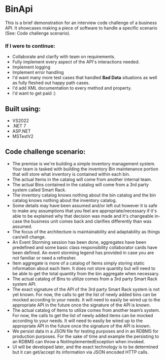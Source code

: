 # BinApi

This is a brief demonstration for an interview code challenge of a business API.  It showcases making a piece of software to handle a specific scenario (See: Code challenge scenario).

### If I were to continue:
- Collaborate and clarify with team on requirements.
- Fully implement every aspect of the API's interactions needed.
- Implement logging
- Implement error handling
- I'd want many more test cases that handled **Bad Data** situations as well as fully fleshed out happy path cases.
- I'd add XML documentation to every method and property.
- I'd want to get paid :)

## Built using:
- VS2022
- .NET 7
- ASP.NET
- MSTestV2

## Code challenge scenario:
- The premise is we're building a simple inventory management system. Your team is tasked
with building the inventory Bin maintenance portion that will store what inventory is contained
within each bin.
- The actual Items in the catalog will come from another internal team.
- The actual Bins contained in the catalog will come from a 3rd party system called Smart Rack.
- The inventory catalog knows nothing about the bin catalog and the bin catalog knows nothing
about the inventory catalog.
- Some details may have been assumed and/or left out however it is safe to make any
assumptions that you feel are appropriate/necessary if it's able to be explained why that decision
was made and it's changeable in-case the business unit comes back and clarifies differently than
was assumed.
- The focus of the architecture is maintainability and adaptability as things can/will change.
- An Event Storming session has been done, aggregates have been predefined and some basic
class responsibility collaborator cards have been defined. An event storming legend has
provided in case you are not familiar or need a refresher.
- Item aggregate is more of a catalog of Items simply storing static information about each Item.
It does not store quantity but will need to be able to get the total quantity from the bin aggregate
when necessary.
- The actual catalog of Bins to utilize comes from a 3rd party Smart Rack system API.
- The exact signature of the API of the 3rd party Smart Rack system is not yet known. For now,
the calls to get the list of newly added bins can be mocked according to your needs. It will need
to easily be wired up to the appropriate API in the future once the signature of the API is known.
- The actual catalog of Items to utilize comes from another team’s system. For now, the calls to
get the list of newly added items can be mocked according to your needs. It will need to easily be
wired up to the appropriate API in the future once the signature of the API is known.
- We persist data in a JSON file for testing purposes and in an RDBMS for production purposes.
For the sake of time and example the persisting to an RDBMS can throw a
NotImplementedException when invoked.
- UI will be developed later, and the exact technology is to be determined but it can get/accept its
information via JSON encoded HTTP calls.
